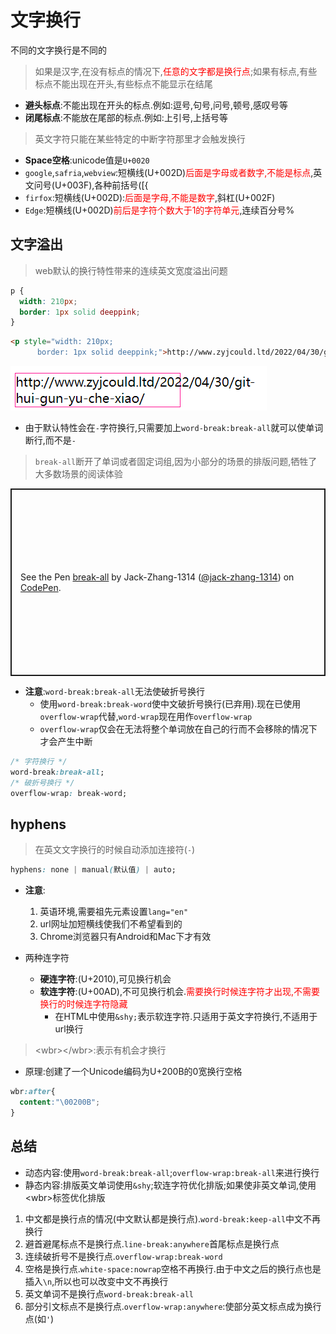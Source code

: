 # 文字换行

不同的文字换行是不同的

>如果是汉字,在没有标点的情况下,<span style="color: red;">任意的文字都是换行点</span>;如果有标点,有些标点不能出现在开头,有些标点不能显示在结尾

* **避头标点**:不能出现在开头的标点.例如:逗号,句号,问号,顿号,感叹号等
* **闭尾标点**:不能放在尾部的标点.例如:上引号,上括号等

>英文字符只能在某些特定的中断字符那里才会触发换行

* **Space空格**:unicode值是`U+0020`
* `google`,`safria`,`webview`:短横线(U+002D)<span style="color: red;">后面是字母或者数字,不能是标点</span>,英文问号(U+003F),各种前括号([{
* `firfox`:短横线(U+002D):<span style="color: red;">后面是字母,不能是数字</span>,斜杠(U+002F)
* `Edge`:短横线(U+002D)<span style="color: red;">前后是字符个数大于1的字符单元</span>,连续百分号%

## 文字溢出

> web默认的换行特性带来的连续英文宽度溢出问题

```css
p {
  width: 210px;
  border: 1px solid deeppink;
}
```

```html
<p style="width: 210px;
      border: 1px solid deeppink;">http://www.zyjcould.ltd/2022/04/30/git-hui-gun-yu-che-xiao/</p>
```

![ ](./img/break-all.png)

* 由于默认特性会在`-`字符换行,只需要加上`word-break:break-all`就可以使单词断行,而不是`-`

>`break-all`断开了单词或者固定词组,因为小部分的场景的排版问题,牺牲了大多数场景的阅读体验

<p class="codepen" data-height="300" data-default-tab="html,result" data-slug-hash="bGLQgMW" data-user="jack-zhang-1314" style="height: 300px; box-sizing: border-box; display: flex; align-items: center; justify-content: center; border: 2px solid; margin: 1em 0; padding: 1em;">
  <span>See the Pen <a href="https://codepen.io/jack-zhang-1314/pen/bGLQgMW">
  break-all</a> by Jack-Zhang-1314 (<a href="https://codepen.io/jack-zhang-1314">@jack-zhang-1314</a>)
  on <a href="https://codepen.io">CodePen</a>.</span>
</p>
<script async src="https://cpwebassets.codepen.io/assets/embed/ei.js"></script>

* **注意**:`word-break:break-all`无法使破折号换行
  * 使用`word-break:break-word`使中文破折号换行(已弃用).现在已使用`overflow-wrap`代替,`word-wrap`现在用作`overflow-wrap`
  * `overflow-wrap`仅会在无法将整个单词放在自己的行而不会移除的情况下才会产生中断

```css
/* 字符换行 */
word-break:break-all;
/* 破折号换行 */
overflow-wrap: break-word;
```

## hyphens

>在英文文字换行的时候自动添加连接符(`-`)

```css
hyphens: none | manual(默认值) | auto;
```

* **注意**:
   1. 英语环境,需要祖先元素设置`lang="en"`
   2. url网址加短横线使我们不希望看到的
   3. Chrome浏览器只有Android和Mac下才有效

* 两种连字符
  * **硬连字符**:(U+2010),可见换行机会
  * **软连字符**:(U+00AD),不可见换行机会.<span style="color: red;">需要换行时候连字符才出现,不需要换行的时候连字符隐藏</span>
    * 在HTML中使用`&shy;`表示软连字符.只适用于英文字符换行,不适用于url换行

>\<wbr>\</wbr>:表示有机会才换行

* 原理:创建了一个Unicode编码为U+200B的0宽换行空格

```css
wbr:after{
  content:"\00200B";
}
```

## 总结

* 动态内容:使用`word-break:break-all`;`overflow-wrap:break-all`来进行换行
* 静态内容:排版英文单词使用`&shy`;软连字符优化排版;如果使非英文单词,使用\<wbr>标签优化排版

1. 中文都是换行点的情况(中文默认都是换行点).`word-break:keep-all`中文不再换行
2. 避首避尾标点不是换行点.`line-break:anywhere`首尾标点是换行点
3. 连续破折号不是换行点.`overflow-wrap:break-word`
4. 空格是换行点.`white-space:nowrap`空格不再换行.由于中文之后的换行点也是插入`\n`,所以也可以改变中文不再换行
5. 英文单词不是换行点`word-break:break-all`
6. 部分引文标点不是换行点.`overflow-wrap:anywhere`:使部分英文标点成为换行点(如`'`)
